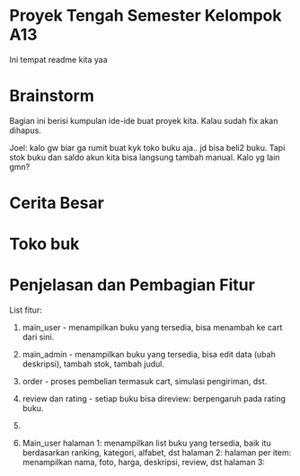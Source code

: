# Proyek Tengah Semester Kelompok A13

Ini tempat readme kita yaa

<h1>
  Brainstorm
</h1>
<p> 
  Bagian ini berisi kumpulan ide-ide buat proyek kita. Kalau sudah fix akan dihapus.
</p>

<p>
  Joel: kalo gw biar ga rumit buat kyk toko buku aja.. jd bisa beli2 buku. Tapi stok buku dan saldo akun kita bisa langsung tambah manual. Kalo yg lain gmn?
</p>

<h1>
  Cerita Besar
</h1>

<h1>
  Toko buk
</h1>

<h1>
  Penjelasan dan Pembagian Fitur
</h1>

List fitur:
1. main_user - menampilkan buku yang tersedia, bisa menambah ke cart dari sini.
2. main_admin - menampilkan buku yang tersedia, bisa edit data (ubah deskripsi), tambah stok, tambah judul.
3. order - proses pembelian termasuk cart, simulasi pengiriman, dst.
4. review dan rating - setiap buku bisa direview: berpengaruh pada rating buku.
5. 


1. Main_user
halaman 1: menampilkan list buku yang tersedia, baik itu berdasarkan ranking, kategori, alfabet, dst
halaman 2: halaman per item: menampilkan nama, foto, harga, deskripsi, review, dst
halaman 3: 
  
